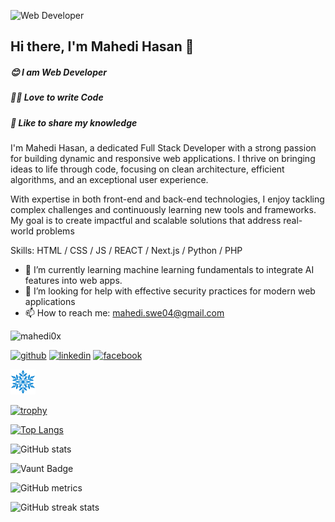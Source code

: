 ![Web Developer](https://media.licdn.com/dms/image/v2/D4E16AQFcL_WQSU7zdg/profile-displaybackgroundimage-shrink_350_1400/profile-displaybackgroundimage-shrink_350_1400/0/1714182697992?e=1756944000&v=beta&t=vmvFGGsCYictnkFCUv9olRAfwexvZZOXOKXWGDf_4QY)

## Hi there, I'm Mahedi Hasan 👋
##### 😊 I am Web Developer
##### 👨‍💻 Love to write Code
##### 🧠 Like to share my knowledge 





I'm Mahedi Hasan, a dedicated Full Stack Developer with a strong passion for building dynamic and responsive web applications. I thrive on bringing ideas to life through code, focusing on clean architecture, efficient algorithms, and an exceptional user experience.

With expertise in both front-end and back-end technologies, I enjoy tackling complex challenges and continuously learning new tools and frameworks. My goal is to create impactful and scalable solutions that address real-world problems

Skills: HTML / CSS / JS / REACT / Next.js / Python / PHP

- 🌱 I’m currently learning machine learning fundamentals to integrate AI features into web apps. 
- 🤔 I’m looking for help with effective security practices for modern web applications  
- 📫 How to reach me: mahedi.swe04@gmail.com 


<p align="left"> <img src="https://komarev.com/ghpvc/?username=mahedi0x&label=Profile%20views&color=0e75b6&style=flat" alt="mahedi0x" /> </p>

[<img src='https://cdn.jsdelivr.net/npm/simple-icons@3.0.1/icons/github.svg' alt='github' height='40'>](https://github.com/mahedi0x)  [<img src='https://cdn.jsdelivr.net/npm/simple-icons@3.0.1/icons/linkedin.svg' alt='linkedin' height='40'>](https://www.linkedin.com/in/mahedi0x//)  [<img src='https://cdn.jsdelivr.net/npm/simple-icons@3.0.1/icons/facebook.svg' alt='facebook' height='40'>](https://www.facebook.com/mahdihasan.sun)  

<a href='https://archiveprogram.github.com/'><img src='https://raw.githubusercontent.com/acervenky/animated-github-badges/master/assets/acbadge.gif' width='40' height='40'></a> 

[![trophy](https://github-profile-trophy.vercel.app/?username=mahedi0x)](https://github.com/ryo-ma/github-profile-trophy)

[![Top Langs](https://github-readme-stats.vercel.app/api/top-langs/?username=mahedi0x)](https://github.com/anuraghazra/github-readme-stats)

![GitHub stats](https://github-readme-stats.vercel.app/api?username=mahedi0x&show_icons=true&count_private=true)  

![Vaunt Badge](https://api.vaunt.dev/v1/github/entities/mahedi0x/contributions?format=svg&private=true)  

![GitHub metrics](https://metrics.lecoq.io/mahedi0x)  

![GitHub streak stats](https://streak-stats.demolab.com/?user=mahedi0x)  

